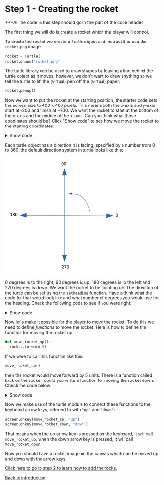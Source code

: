 # Step 1 - Creating the rocket

***All the code in this step should go in the part of the code headed 

The first thing we will do is create a rocket which the player will control.

To create the rocket we create a Turtle object and instruct it to use the `rocket.png` image:

```python
rocket = Turtle()
rocket.shape("rocket.png")
```

The turtle library can be used to draw shapes by leaving a line behind the turtle object as it moves; however, we don't want to draw anything so we tell the turtle to lift the (virtual) pen off the (virtual) paper:

```python
rocket.penup()
```

Now we want to put the rocket at the starting position, the starter code sets the screen size to 400 x 400 pixels. This means both the x-axis and y-axis start at -200 and finish at +200. We want the rocket to start at the bottom of the y-axis and the middle of the x-axis. Can you think what those coodinates should be? Click "Show code" to see how we move the rocket to the starting coordinates:

<details><summary>Show code</summary>
  
```python
rocket.goto(0,-190)
```
</details>

Each turtle object has a direction it is facing, specified by a number from 0 to 360: the default direction system in turtle looks like this:

![turtle orientation](turtle-orientation.png "Turtle orientation")

0 degrees is to the right, 90 degrees is up, 180 degrees is to the left and 270 degrees is down. We want the rocket to be pointing *up*. The direction of the turtle can be set using the `setheading` function. Have a think what the code for that would look like and what number of degrees you would use for the heading. Check the following code to see if you were right:

<details><summary>Show code</summary>
  
```python
rocket.setheading(90)
```
</details>

Now let's make it possible for the player to move the rocket. To do this we need to define *functions* to move the rocket. Here is how to define the function for moving the rocket up:

```python
def move_rocket_up():
  rocket.forward(5)
```

If we were to call this function like this:

```python
move_rocket_up()
```

then the rocket would move forward by 5 units. There is a function called `back` on the rocket, could you write a function for moving the rocket down.
Check the code below:

<details><summary>Show code</summary>

```python
def move_rocket_down():
  rocket.back(5)
```
</details>

Now we make use of the turtle module to connect these functions to the keyboard arrow keys, referred to with `"up"` and `"down"`:

```python
screen.onkey(move_rocket_up, "up")
screen.onkey(move_rocket_down, "down")
```

That means when the up arrow key is pressed on the keyboard, it will call `move_rocket_up`, when the down arrow key is pressed, it will call `move_rocket_down`.

Now you should have a rocket image on the canvas which can be moved up and down with the arrow keys.

[Click here to go to step 2 to learn how to add the rocks.](../step02-create_rock/readme.md)

[Back to introduction](../README.md)
